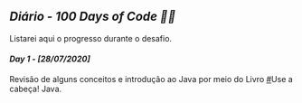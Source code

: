 ## _Diário - 100 Days of Code 👩‍💻_

Listarei aqui o progresso durante o desafio.

#### _Day 1 - [28/07/2020]_

Revisão de alguns conceitos e introdução ao Java por meio do Livro [#](https://www.amazon.com.br/Use-cabe%C3%A7a-Java-Bert-Bates/dp/8576081733)Use a cabeça! Java.
